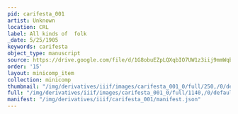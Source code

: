 ```yaml
---
pid: carifesta_001
artist: Unknown
location: CRL
label: All kinds of  folk
_date: 5/25/1905
keywords: carifesta
object_type: manuscript
source: https://drive.google.com/file/d/1G8obuEZpLQXqbIO7UW1z3iij9mmWqbUy/view?usp=drive_link
order: '15'
layout: minicomp_item
collection: minicomp
thumbnail: "/img/derivatives/iiif/images/carifesta_001_0/full/250,/0/default.jpg"
full: "/img/derivatives/iiif/images/carifesta_001_0/full/1140,/0/default.jpg"
manifest: "/img/derivatives/iiif/carifesta_001/manifest.json"
---
```

